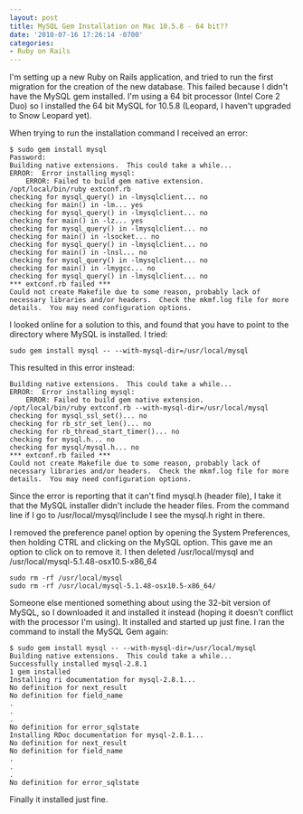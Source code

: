 ```yaml
---
layout: post
title: MySQL Gem Installation on Mac 10.5.8 - 64 bit??
date: '2010-07-16 17:26:14 -0700'
categories:
- Ruby on Rails
---
```


I'm setting up a new Ruby on Rails application, and tried to run the first
migration for the creation of the new database. This failed because I didn't
have the MySQL gem installed. I'm using a 64 bit processor (Intel Core 2 Duo)
so I installed the 64 bit MySQL for 10.5.8 (Leopard, I haven't upgraded to
Snow Leopard yet).

When trying to run the installation command I received an error:

``` shell
$ sudo gem install mysql
Password:
Building native extensions.  This could take a while...
ERROR:  Error installing mysql:
    ERROR: Failed to build gem native extension.
/opt/local/bin/ruby extconf.rb
checking for mysql_query() in -lmysqlclient... no
checking for main() in -lm... yes
checking for mysql_query() in -lmysqlclient... no
checking for main() in -lz... yes
checking for mysql_query() in -lmysqlclient... no
checking for main() in -lsocket... no
checking for mysql_query() in -lmysqlclient... no
checking for main() in -lnsl... no
checking for mysql_query() in -lmysqlclient... no
checking for main() in -lmygcc... no
checking for mysql_query() in -lmysqlclient... no
*** extconf.rb failed ***
Could not create Makefile due to some reason, probably lack of
necessary libraries and/or headers.  Check the mkmf.log file for more
details.  You may need configuration options.
```

I looked online for a solution to this, and found that you have to point to the directory where MySQL is installed. I tried:

``` shell
sudo gem install mysql -- --with-mysql-dir=/usr/local/mysql
```

This resulted in this error instead:

``` shell
Building native extensions.  This could take a while...
ERROR:  Error installing mysql:
    ERROR: Failed to build gem native extension.
/opt/local/bin/ruby extconf.rb --with-mysql-dir=/usr/local/mysql
checking for mysql_ssl_set()... no
checking for rb_str_set_len()... no
checking for rb_thread_start_timer()... no
checking for mysql.h... no
checking for mysql/mysql.h... no
*** extconf.rb failed ***
Could not create Makefile due to some reason, probably lack of
necessary libraries and/or headers.  Check the mkmf.log file for more
details.  You may need configuration options.
```

Since the error is reporting that it can't find mysql.h (header file), I take
it that the MySQL installer didn't include the header files. From the command
line if I go to /usr/local/mysql/include I see the mysql.h right in there.

I removed the preference panel option by opening the System Preferences, then
holding CTRL and clicking on the MySQL option. This gave me an option to click
on to remove it. I then deleted /usr/local/mysql and
/usr/local/mysql-5.1.48-osx10.5-x86_64

``` shell
sudo rm -rf /usr/local/mysql
sudo rm -rf /usr/local/mysql-5.1.48-osx10.5-x86_64/
```

Someone else mentioned something about using the 32-bit version of MySQL, so I
downloaded it and installed it instead (hoping it doesn't conflict with the
processor I'm using). It installed and started up just fine. I ran the command
to install the MySQL Gem again:

``` shell
$ sudo gem install mysql -- --with-mysql-dir=/usr/local/mysql
Building native extensions.  This could take a while...
Successfully installed mysql-2.8.1
1 gem installed
Installing ri documentation for mysql-2.8.1...
No definition for next_result
No definition for field_name
.
.
.
No definition for error_sqlstate
Installing RDoc documentation for mysql-2.8.1...
No definition for next_result
No definition for field_name
.
.
.
No definition for error_sqlstate
```

Finally it installed just fine.

